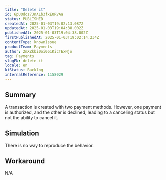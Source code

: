 ```yaml
---
title: "Delete it"
id: 6pUOdoz7JnALb3fxEORVAa
status: PUBLISHED
createdAt: 2025-01-03T19:02:13.087Z
updatedAt: 2025-01-03T19:04:38.002Z
publishedAt: 2025-01-03T19:04:38.002Z
firstPublishedAt: 2025-01-03T19:02:14.234Z
contentType: knownIssue
productTeam: Payments
author: 2mXZkbi0oi061KicTExNjo
tag: Payments
slugEN: delete-it
locale: en
kiStatus: Backlog
internalReference: 1158029
---
```


## Summary


A transaction is created with two payment methods. However, one payment is authorized, and the other is declined, leading to a canceling status but not the ability to cancel it.


##

## Simulation


There is no way to reproduce the behavior.


##

## Workaround


N/A





